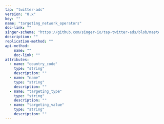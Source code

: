 ```yaml
---
tap: "twitter-ads"
version: "0.x"
key: ""
name: "targeting_network_operators"
doc-link: ""
singer-schema: "https://github.com/singer-io/tap-twitter-ads/blob/master/tap_twitter_ads/schemas/targeting_network_operators.json"
description: ""
replication-method: ""
api-method:
    name: ""
    doc-link: ""
attributes:
  - name: "country_code"
    type: "string"
    description: ""
  - name: "name"
    type: "string"
    description: ""
  - name: "targeting_type"
    type: "string"
    description: ""
  - name: "targeting_value"
    type: "string"
    description: ""
---
```

